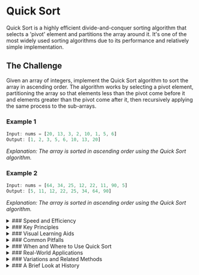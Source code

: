 # Quick Sort

Quick Sort is a highly efficient divide-and-conquer sorting algorithm that selects a 'pivot' element and partitions the array around it. It's one of the most widely used sorting algorithms due to its performance and relatively simple implementation.

## The Challenge

Given an array of integers, implement the Quick Sort algorithm to sort the array in ascending order. The algorithm works by selecting a pivot element, partitioning the array so that elements less than the pivot come before it and elements greater than the pivot come after it, then recursively applying the same process to the sub-arrays.

### Example 1

```js
Input: nums = [20, 13, 3, 2, 10, 1, 5, 6]
Output: [1, 2, 3, 5, 6, 10, 13, 20]
```

_Explanation: The array is sorted in ascending order using the Quick Sort algorithm._

### Example 2

```js
Input: nums = [64, 34, 25, 12, 22, 11, 90, 5]
Output: [5, 11, 12, 22, 25, 34, 64, 90]
```

_Explanation: The array is sorted in ascending order using the Quick Sort algorithm._

<details>
<summary>
### Speed and Efficiency
</summary>

Quick Sort is known for its efficiency in most practical scenarios:

- **Time Complexity**:
  - **Best/Average Case:** $O(n \log n)$ when the pivot divides the array into roughly equal halves.
  - **Worst Case:** $O(n^2)$ when the pivot consistently results in highly unbalanced partitions (e.g., already sorted array with last element as pivot).
- **Space Complexity:** $O(\log n)$ for the recursion stack in the average case, but can be $O(n)$ in the worst case.
</details>
<details>
<summary>
### Key Principles
</summary>

Quick Sort is built on several fundamental concepts:

- **Divide and Conquer:** Breaks the problem into smaller subproblems, solves them independently, and combines their solutions.

- **Partitioning:** Rearranges elements around a pivot so that elements less than the pivot are on the left and greater elements are on the right.

- **In-place Sorting:** Requires minimal additional memory as it sorts the array within itself.

- **Recursion:** Applies the same sorting process to the sub-arrays created after partitioning.

- **Pivot Selection:** The choice of pivot significantly impacts performance; common strategies include selecting the first, last, middle, or random element.
</details>
<details>
<summary>
### Visual Learning Aids
</summary>

For those who benefit from visual explanations, consider checking out these resources for interactive and animated guides:

- [Algorithms: Quicksort - HackerRank](https://www.youtube.com/watch?v=SLauY6PpjW4) - Clear explanation of the algorithm with visualization
- [VisuAlgo - Sorting](https://visualgo.net/en/sorting) - Interactive visualization of various sorting algorithms including Quick Sort
- [Understanding Quicksort with Interactive Demo](https://me.dt.in.th/page/Quicksort/) - Interactive demonstration of how Quick Sort works
</details>
<details>
<summary>
### Common Pitfalls
</summary>

When implementing or using Quick Sort, be mindful of these common challenges:

- **Poor Pivot Selection:** Choosing a bad pivot (like the first or last element in a nearly sorted array) can lead to worst-case performance.

- **Stack Overflow:** Deep recursion on large arrays can exceed the stack size limit.

- **Handling Duplicates:** Standard implementations may not handle duplicates efficiently.

- **Stability:** Quick Sort is not stable by default (equal elements may change relative order).

- **Small Arrays:** For very small arrays, the overhead of recursion might make simpler algorithms like Insertion Sort more efficient.
</details>
<details>
<summary>
### When and Where to Use Quick Sort
</summary>

Quick Sort is ideal in scenarios such as:

- General-purpose sorting where average-case performance is important.

- Systems with good cache locality, as it works well with memory hierarchies.

- When in-place sorting is required to conserve memory.

- Situations where worst-case scenarios are rare or can be mitigated with good pivot selection.

However, it may not be the best choice for:

- Applications requiring stable sorting.

- Sorting linked lists (where random access is inefficient).

- Systems where worst-case guarantees are critical.

- Very small arrays where simpler algorithms have less overhead.
</details>
<details>
<summary>
### Real-World Applications
</summary>

Quick Sort is widely used in various domains:

- **Programming Languages:** Many standard library sort functions use Quick Sort or its variants.

- **Database Systems:** For sorting records and optimizing query execution.

- **Operating Systems:** In memory management and file systems.

- **Graphics Applications:** For sorting objects by depth or other properties.

- **Network Routing:** For efficiently organizing routing tables.

- **Computational Geometry:** In algorithms requiring sorted points or lines.
</details>
<details>
<summary>
### Variations and Related Methods
</summary>

Several variations of Quick Sort address its limitations or optimize for specific scenarios:

- **Randomized Quick Sort:** Selects pivots randomly to avoid worst-case scenarios.

- **Dual-Pivot Quick Sort:** Uses two pivots to create three partitions, often reducing the number of comparisons.

- **Three-Way Quick Sort (Dutch National Flag):** Handles duplicates efficiently by creating three partitions (less than, equal to, and greater than the pivot).

- **Introspective Sort (Introsort):** Combines Quick Sort with Heap Sort to guarantee O(n log n) worst-case performance.

- **Quick Sort with Insertion Sort:** Uses Insertion Sort for small subarrays to reduce recursion overhead.
</details>
<details>
<summary>
### A Brief Look at History
</summary>

Quick Sort was developed by British computer scientist Tony Hoare in 1959 while he was an exchange student at Moscow State University. He was working on a machine translation project for the National Physical Laboratory and needed an efficient sorting algorithm. The algorithm was published in 1961 and has since become one of the most studied and widely implemented sorting algorithms. Despite being over 60 years old, Quick Sort remains relevant and efficient for modern computing needs, with numerous optimizations and variations developed over the decades to address its few weaknesses.
</details>